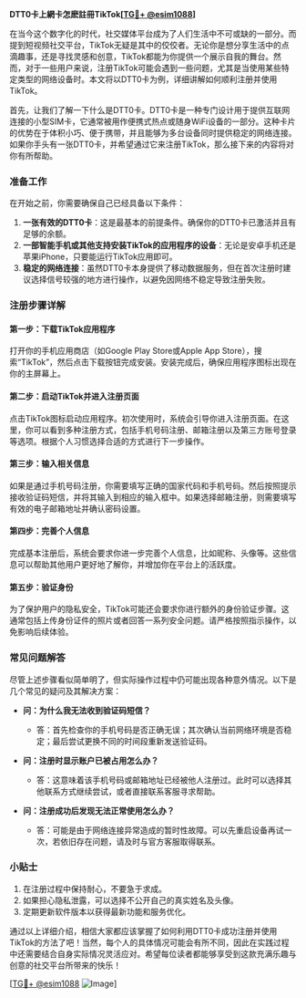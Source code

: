 **DTT0卡上網卡怎麽註冊TikTok[[TG💪+ @esim1088](https://t.me/s/esim1088)]**

在当今这个数字化的时代，社交媒体平台成为了人们生活中不可或缺的一部分。而提到短视频社交平台，TikTok无疑是其中的佼佼者。无论你是想分享生活中的点滴趣事，还是寻找灵感和创意，TikTok都能为你提供一个展示自我的舞台。然而，对于一些用户来说，注册TikTok可能会遇到一些问题，尤其是当使用某些特定类型的网络设备时。本文将以DTT0卡为例，详细讲解如何顺利注册并使用TikTok。

首先，让我们了解一下什么是DTT0卡。DTT0卡是一种专门设计用于提供互联网连接的小型SIM卡，它通常被用作便携式热点或随身WiFi设备的一部分。这种卡片的优势在于体积小巧、便于携带，并且能够为多台设备同时提供稳定的网络连接。如果你手头有一张DTT0卡，并希望通过它来注册TikTok，那么接下来的内容将对你有所帮助。

### 准备工作

在开始之前，你需要确保自己已经具备以下条件：

1. **一张有效的DTT0卡**：这是最基本的前提条件。确保你的DTT0卡已激活并且有足够的余额。
2. **一部智能手机或其他支持安装TikTok的应用程序的设备**：无论是安卓手机还是苹果iPhone，只要能运行TikTok应用即可。
3. **稳定的网络连接**：虽然DTT0卡本身提供了移动数据服务，但在首次注册时建议选择信号较强的地方进行操作，以避免因网络不稳定导致注册失败。

### 注册步骤详解

#### 第一步：下载TikTok应用程序

打开你的手机应用商店（如Google Play Store或Apple App Store），搜索“TikTok”，然后点击下载按钮完成安装。安装完成后，确保应用程序图标出现在你的主屏幕上。

#### 第二步：启动TikTok并进入注册页面

点击TikTok图标启动应用程序。初次使用时，系统会引导你进入注册页面。在这里，你可以看到多种注册方式，包括手机号码注册、邮箱注册以及第三方账号登录等选项。根据个人习惯选择合适的方式进行下一步操作。

#### 第三步：输入相关信息

如果是通过手机号码注册，你需要填写正确的国家代码和手机号码。然后按照提示接收验证码短信，并将其输入到相应的输入框中。如果选择邮箱注册，则需要填写有效的电子邮箱地址并确认密码设置。

#### 第四步：完善个人信息

完成基本注册后，系统会要求你进一步完善个人信息，比如昵称、头像等。这些信息可以帮助其他用户更好地了解你，并增加你在平台上的活跃度。

#### 第五步：验证身份

为了保护用户的隐私安全，TikTok可能还会要求你进行额外的身份验证步骤。这通常包括上传身份证件的照片或者回答一系列安全问题。请严格按照指示操作，以免影响后续体验。

### 常见问题解答

尽管上述步骤看似简单明了，但实际操作过程中仍可能出现各种意外情况。以下是几个常见的疑问及其解决方案：

- **问：为什么我无法收到验证码短信？**
  - 答：首先检查你的手机号码是否正确无误；其次确认当前网络环境是否稳定；最后尝试更换不同的时间段重新发送验证码。

- **问：注册时显示账户已被占用怎么办？**
  - 答：这意味着该手机号码或邮箱地址已经被他人注册过。此时可以选择其他联系方式继续尝试，或者直接联系客服寻求帮助。

- **问：注册成功后发现无法正常使用怎么办？**
  - 答：可能是由于网络连接异常造成的暂时性故障。可以先重启设备再试一次，若依旧存在问题，请及时与官方客服取得联系。

### 小贴士

1. 在注册过程中保持耐心，不要急于求成。
2. 如果担心隐私泄露，可以选择不公开自己的真实姓名及头像。
3. 定期更新软件版本以获得最新功能和服务优化。

通过以上详细介绍，相信大家都应该掌握了如何利用DTT0卡成功注册并使用TikTok的方法了吧！当然，每个人的具体情况可能会有所不同，因此在实践过程中还需要结合自身实际情况灵活应对。希望每位读者都能够享受到这款充满乐趣与创意的社交平台所带来的快乐！

[[TG💪+ @esim1088](https://t.me/s/esim1088) ![Image](https://i.postimg.cc/4NQfJmqS/Snipaste-2025-05-13-00-14-12.png)]